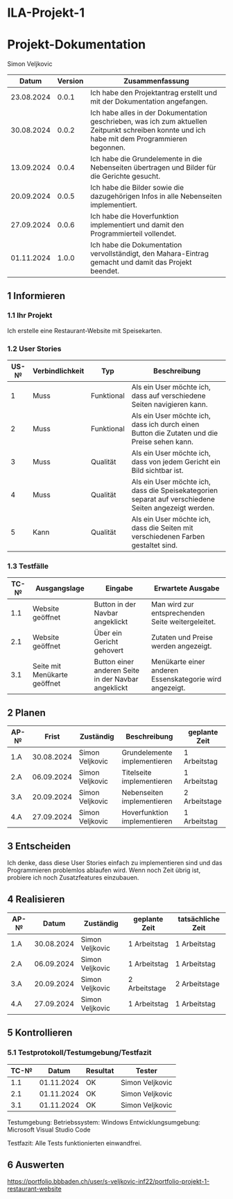 # ILA-Projekt-1

# Projekt-Dokumentation

Simon Veljkovic

| Datum | Version | Zusammenfassung                                              |
| ----- | ------- | ------------------------------------------------------------ |
| 23.08.2024 | 0.0.1 | Ich habe den Projektantrag erstellt und mit der Dokumentation angefangen. |
| 30.08.2024 | 0.0.2 | Ich habe alles in der Dokumentation geschrieben, was ich zum aktuellen Zeitpunkt schreiben konnte und ich habe mit dem Programmieren begonnen. |                                                         | 06.09.2024 | 0.0.3 | Ich habe die Hauptseite (Titelseite) implementiert. |
| 13.09.2024 | 0.0.4 | Ich habe die Grundelemente in die Nebenseiten übertragen und Bilder für die Gerichte gesucht. |
| 20.09.2024 | 0.0.5 | Ich habe die Bilder sowie die dazugehörigen Infos in alle Nebenseiten implementiert. |
| 27.09.2024 | 0.0.6 | Ich habe die Hoverfunktion implementiert und damit den Programmierteil vollendet. |
| 01.11.2024 | 1.0.0 | Ich habe die Dokumentation vervollständigt, den Mahara-Eintrag gemacht und damit das Projekt beendet. |

## 1 Informieren

### 1.1 Ihr Projekt

Ich erstelle eine Restaurant-Website mit Speisekarten.

### 1.2 User Stories

| US-№ | Verbindlichkeit | Typ  | Beschreibung                       |
| ---- | --------------- | ---- | ---------------------------------- |
| 1    | Muss            | Funktional | Als ein User möchte ich, dass auf verschiedene Seiten navigieren kann. |
| 2    | Muss            | Funktional | Als ein User möchte ich, dass ich durch einen Button die Zutaten und die Preise sehen kann. |
| 3    | Muss            | Qualität   | Als ein User möchte ich, dass von jedem Gericht ein Bild sichtbar ist. |
| 4    | Muss            | Qualität   | Als ein User möchte ich, dass die Speisekategorien separat auf verschiedene Seiten angezeigt werden. |
| 5    | Kann            | Qualität   | Als ein User möchte ich, dass die Seiten mit verschiedenen Farben gestaltet sind. |


### 1.3 Testfälle

| TC-№ | Ausgangslage | Eingabe | Erwartete Ausgabe |
| ---- | ------------ | ------- | ----------------- |
| 1.1  | Website geöffnet | Button in der Navbar angeklickt | Man wird zur entsprechenden Seite weitergeleitet. |
| 2.1  | Website geöffnet | Über ein Gericht gehovert | Zutaten und Preise werden angezeigt. |
| 3.1  | Seite mit Menükarte geöffnet | Button einer anderen Seite in der Navbar angeklickt | Menükarte einer anderen Essenskategorie wird angezeigt. |



## 2 Planen

| AP-№ | Frist | Zuständig | Beschreibung | geplante Zeit |
| ---- | ----- | --------- | ------------ | ------------- |
| 1.A  | 30.08.2024 | Simon Veljkovic | Grundelemente implementieren | 1 Arbeitstag |
| 2.A  | 06.09.2024 | Simon Veljkovic | Titelseite implementieren | 1 Arbeitstag |
| 3.A  | 20.09.2024 | Simon Veljkovic | Nebenseiten implementieren | 2 Arbeitstage |
| 4.A  | 27.09.2024 | Simon Veljkovic | Hoverfunktion implementieren | 1 Arbeitstag |


## 3 Entscheiden

Ich denke, dass diese User Stories einfach zu implementieren sind und das Programmieren problemlos ablaufen wird. Wenn noch Zeit übrig ist, probiere ich noch Zusatzfeatures einzubauen.

## 4 Realisieren

| AP-№ | Datum | Zuständig | geplante Zeit | tatsächliche Zeit |
| ---- | ----- | --------- | ------------- | ----------------- |
| 1.A  | 30.08.2024 | Simon Veljkovic | 1 Arbeitstag | 1 Arbeitstag |
| 2.A  | 06.09.2024 | Simon Veljkovic | 1 Arbeitstag | 1 Arbeitstag |
| 3.A  | 20.09.2024 | Simon Veljkovic | 2 Arbeitstage | 2 Arbeitstage |
| 4.A  | 27.09.2024 | Simon Veljkovic | 1 Arbeitstag | 1 Arbeitstag |


## 5 Kontrollieren

### 5.1 Testprotokoll/Testumgebung/Testfazit

| TC-№ | Datum | Resultat | Tester |
| ---- | ----- | -------- | ------ |
| 1.1  | 01.11.2024 | OK | Simon Veljkovic |
| 2.1  | 01.11.2024 | OK | Simon Veljkovic |
| 3.1  | 01.11.2024 | OK | Simon Veljkovic |

Testumgebung:
Betriebssystem: Windows
Entwicklungsumgebung: Microsoft Visual Studio Code

Testfazit: 
Alle Tests funktionierten einwandfrei.


## 6 Auswerten

https://portfolio.bbbaden.ch/user/s-veljkovic-inf22/portfolio-projekt-1-restaurant-website
